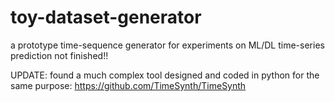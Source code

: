 # toy-dataset-generator
a prototype time-sequence generator for experiments on ML/DL time-series prediction
not finished!!

UPDATE:
found a much complex tool designed and coded in python for the same purpose:
https://github.com/TimeSynth/TimeSynth
